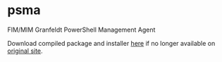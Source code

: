 # psma
FIM/MIM Granfeldt PowerShell Management Agent

Download compiled package and installer [here](https://app.box.com/s/ysxihwgsioeh7kcj1qjhz4pjs5evmkkh) if no longer available on [original site](https://psma.codeplex.com/). 
